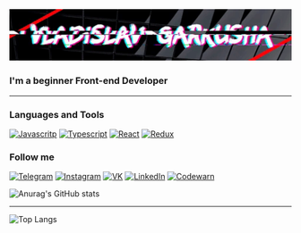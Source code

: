 <img src="https://github.com/gaarkusha/gaarkusha/blob/main/assets/header.gif" width="1000" />

### I'm a beginner Front-end Developer

---

### Languages and Tools

[![Javascritp](https://img.shields.io/badge/-Javascript-090909?style=for-the-badge&logo=Javascript)](https://en.wikipedia.org/wiki/JavaScript)
[![Typescript](https://img.shields.io/badge/-Typescript-090909?style=for-the-badge&logo=Typescript)](https://en.wikipedia.org/wiki/TypeScript)
[![React](https://img.shields.io/badge/-React-090909?style=for-the-badge&logo=React)](https://en.reactjs.org)
[![Redux](https://img.shields.io/badge/-Redux-090909?style=for-the-badge&logo=Redux)](https://redux.js.org)


### Follow me

[![Telegram](https://img.shields.io/badge/-Telegram-090909?style=for-the-badge&logo=Telegram)](https://t.me/vladislav_garkusha)
[![Instagram](https://img.shields.io/badge/-Instagram-090909?style=for-the-badge&logo=Instagram)](https://www.instagram.com/gaarkusha)
[![VK](https://img.shields.io/badge/-VK-090909?style=for-the-badge&logo=VK&logoColor=blue)](https://vk.com/gaarkusha)
[![LinkedIn](https://img.shields.io/badge/-linkedin-090909?style=for-the-badge&logo=Linkedin&logoColor=blue)](https://www.linkedin.com/in/gaarkusha)
[![Codewarn](https://img.shields.io/badge/-Codewars-090909?style=for-the-badge&logo=Codewars&logoColor=red)](https://www.codewars.com/users/Gaarkusha)

![Anurag's GitHub stats](https://github-readme-stats.vercel.app/api?username=gaarkusha&show_icons=true&theme=tokyonight)

---

![Top Langs](https://github-readme-stats.vercel.app/api/top-langs/?username=gaarkusha&theme=tokyonight)

